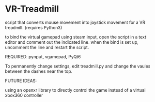 # VR-Treadmill
script that converts mouse movement into joystick movement for a VR treadmill.
(requires Python3)


to bind the virtual gamepad using steam input, open the script in a text editor and comment out the indicated line. when the bind is set up, uncomment the line and restart the script.


REQUIRED: 
pynput, 
vgamepad, 
PyQt6 

To permanently change settings, edit treadmill.py and change the vaules between the dashes near the top.

FUTURE IDEAS:

using an openxr library to directly control the game instead of a virtual xbox360 controller
